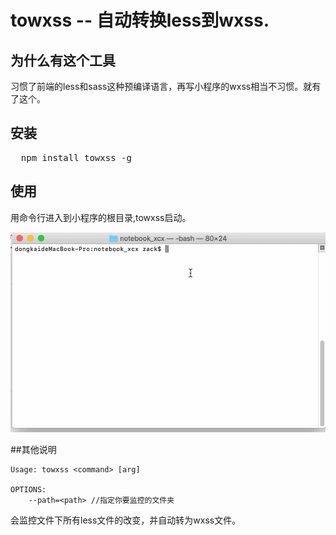 # towxss -- 自动转换less到wxss.

## 为什么有这个工具

习惯了前端的less和sass这种预编译语言，再写小程序的wxss相当不习惯。就有了这个。


## 安装

<pre>
  npm install towxss -g
</pre>

## 使用

用命令行进入到小程序的根目录,towxss启动。

![如何使用](./gif/howtouse.gif)

##其他说明

```
Usage: towxss <command> [arg]

OPTIONS:
    --path=<path> //指定你要监控的文件夹
```

会监控文件下所有less文件的改变，并自动转为wxss文件。



